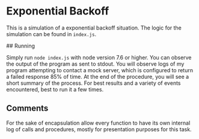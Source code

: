 # Exponential Backoff

This is a simulation of a exponential backoff situation. The logic for the simulation can be found in `index.js`.

## Running

Simply run `node index.js` with node version 7.6 or higher. You can observe the output of the program as sent to stdout. You will observe logs of my program attempting to contact a mock server, which is configured to return a failed response 85% of time. At the end of the procedure, you will see a short summary of the process. For best results and a variety of events encountered, best to run it a few times.

## Comments

For the sake of encapsulation allow every function to have its own internal log of calls and procedures, mostly for presentation purposes for this task.
